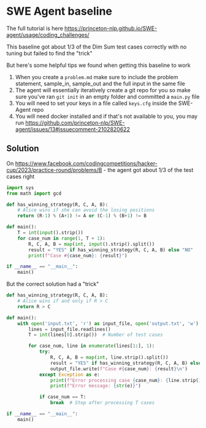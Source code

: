# SWE Agent baseline

The full tutorial is here https://princeton-nlp.github.io/SWE-agent/usage/coding_challenges/

This baseline got about 1/3 of the Dim Sum test cases correctly with no tuning but failed to find the "trick"

But here's some helpful tips we found when getting this baseline to work
1. When you create a `problem.md` make sure to include the problem statement, sample_in, sample_out and the full input in the same file
2. The agent will essentially iteratively create a git repo for you so make sure you've ran `git init` in an empty folder and committed a `main.py` file
3. You will need to set your keys in a file called `keys.cfg` inside the SWE-Agent repo
4. You will need docker installed and if that's not available to you, you may run https://github.com/princeton-nlp/SWE-agent/issues/13#issuecomment-2102820622

## Solution

On https://www.facebook.com/codingcompetitions/hacker-cup/2023/practice-round/problems/B - the agent got about 1/3 of the test cases right

```python
import sys
from math import gcd

def has_winning_strategy(R, C, A, B):
    # Alice wins if she can avoid the losing positions
    return (R-1) % (A+1) != A or (C-1) % (B+1) != B

def main():
    T = int(input().strip())
    for case_num in range(1, T + 1):
        R, C, A, B = map(int, input().strip().split())
        result = "YES" if has_winning_strategy(R, C, A, B) else "NO"
        print(f"Case #{case_num}: {result}")

if __name__ == "__main__":
    main()
```

But the correct solution had a "trick"

```python
def has_winning_strategy(R, C, A, B):
    # Alice wins if and only if R > C
    return R > C

def main():
    with open('input.txt', 'r') as input_file, open('output.txt', 'w') as output_file:
        lines = input_file.readlines()
        T = int(lines[0].strip())  # Number of test cases

        for case_num, line in enumerate(lines[1:], 1):
            try:
                R, C, A, B = map(int, line.strip().split())
                result = "YES" if has_winning_strategy(R, C, A, B) else "NO"
                output_file.write(f"Case #{case_num}: {result}\n")
            except Exception as e:
                print(f"Error processing case {case_num}: {line.strip()}")
                print(f"Error message: {str(e)}")

            if case_num == T:
                break  # Stop after processing T cases

if __name__ == "__main__":
    main()
```
